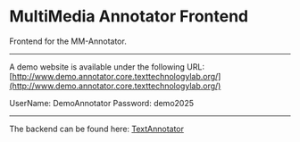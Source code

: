 # MultiMedia Annotator Frontend
Frontend for the MM-Annotator.

---
A demo website is available under the following URL: [http://www.demo.annotator.core.texttechnologylab.org/](http://www.demo.annotator.core.texttechnologylab.org/)

UserName: DemoAnnotator 
Password: demo2025

---
The backend can be found here: [TextAnnotator](https://github.com/texttechnologylab/TextAnnotator)


